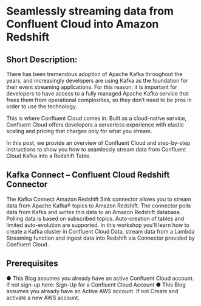 # Seamlessly streaming data from Confluent Cloud into Amazon Redshift

## Short Description:

There has been tremendous adoption of Apache Kafka throughout the years, and increasingly developers are using Kafka as the foundation for their event streaming applications. For this reason, it is important for developers to have access to a fully managed Apache Kafka service that frees them from operational complexities, so they don’t need to be pros in order to use the technology. 

This is where Confluent Cloud comes in. Built as a cloud-native service, Confluent Cloud offers developers a serverless experience with elastic scaling and pricing that charges only for what you stream.

In this post, we provide an overview of Confluent Cloud and step-by-step instructions to show you how to seamlessly stream data from Confluent Cloud Kafka into a Redshift Table.

## Kafka Connect – Confluent Cloud Redshift Connector

The Kafka Connect Amazon Redshift Sink connector allows you to stream data from Apache Kafka® topics to Amazon Redshift. The connector polls data from Kafka and writes this data to an Amazon Redshift database. Polling data is based on subscribed topics. Auto-creation of tables and limited auto-evolution are supported. 
In this workshop you'll learn how to create a Kafka cluster in Confluent Cloud Data, stream data from a Lambda Streaming function and ingest data into Redshift via Connector provided by Confluent Cloud . 

## Prerequisites
●	This Blog assumes you already have an active Confluent Cloud account. If not sign-up here: Sign-Up for a Confluent Cloud Account
●	This Blog assumes you already have an Active AWS account. If not Create and activate a new AWS account.
